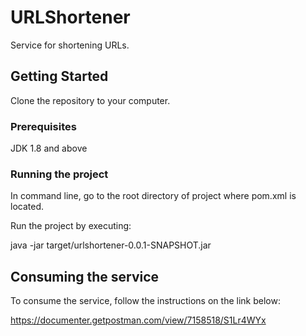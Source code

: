 # URLShortener
Service for shortening URLs.
## Getting Started

Clone the repository to your computer.

### Prerequisites

JDK 1.8 and above

### Running the project

In command line, go to the root directory of project where pom.xml is located.

Run the project by executing:

java -jar target/urlshortener-0.0.1-SNAPSHOT.jar

## Consuming the service

To consume the service, follow the instructions on the link below:

https://documenter.getpostman.com/view/7158518/S1Lr4WYx
